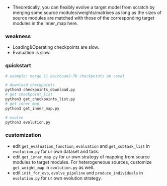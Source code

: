 * Theoretically, you can flexibly evolve a target model from scratch by merging some source modules/weights/matrixes as long as the sizes of source modules are matched with those of the corresponding target modules in the inner_map here.
  
### weakness
- Loading&Operating checkpoints are slow.
- Evaluation is slow.

### quickstart
```bash
# example: merge 11 baichuan2-7b checkpoints on ceval

# download checkpoints
python3 checkpoints_download.py
# get checkpoint_list
python3 get_checkpoints_list.py
# get inner_map
python3 get_inner_map.py

# evolve
python3 evolution.py
```

### customization
* edit `get_evaluation_function`, `evaluation` and `get_subtask_list` in `evolution.py` for ur own dataset and task.
* edit `get_inner_map.py` for ur own strategy of mapping from source modules to target modules. For heterogeneous sources, customize `get_weight_map` in `evolution.py` as well.
* edit `init_for_evo`, `evolve_pipeline` and `produce_individuals` in `evolution.py` for ur own evolution strategy.
